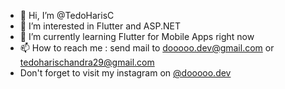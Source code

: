 - 👋 Hi, I’m @TedoHarisC
- 👀 I’m interested in Flutter and ASP.NET
- 🌱 I’m currently learning Flutter for Mobile Apps right now
- 📫 How to reach me : send mail to dooooo.dev@gmail.com or tedoharischandra29@gmail.com
- Don't forget to visit my instagram on [@dooooo.dev](https://www.instagram.com/dooooo.dev?utm_medium=copy_link)

<!---
TedoHarisC/TedoHarisC is a ✨ special ✨ repository because its `README.md` (this file) appears on your GitHub profile.
You can click the Preview link to take a look at your changes.
--->
